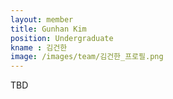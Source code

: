 ```yaml
---
layout: member
title: Gunhan Kim
position: Undergraduate
kname : 김건한
image: /images/team/김건한_프로필.png
---
```


TBD
